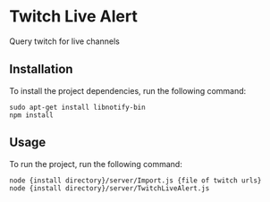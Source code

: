 # Twitch Live Alert

Query twitch for live channels

## Installation

To install the project dependencies, run the following command:

    sudo apt-get install libnotify-bin
    npm install

## Usage

To run the project, run the following command:

    node {install directory}/server/Import.js {file of twitch urls}
    node {install directory}/server/TwitchLiveAlert.js

